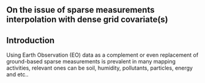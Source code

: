 On the issue of sparse measurements interpolation with dense grid covariate(s)
-------------------


Introduction
-------------------
Using Earth Observation (EO) data as a complement or even replacement of ground-based sparse measurements is prevalent in many mapping activities, relevant ones can be soil, humidity, pollutants, particles, energy and etc..
